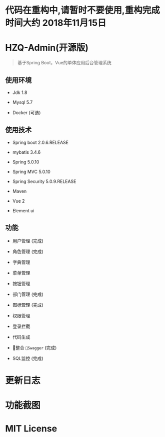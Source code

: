# 代码在重构中,请暂时不要使用,重构完成时间大约 2018年11月15日


# HZQ-Admin(开源版)

> 基于Spring Boot，Vue的单体应用后台管理系统
## 使用环境
- Jdk 1.8

- Mysql 5.7

- Docker (可选)

## 使用技术
- Spring boot 2.0.6.RELEASE

- mybatis 3.4.6

- Spring 5.0.10

- Spring MVC 5.0.10

- Spring Security 5.0.9.RELEASE

- Maven

- Vue 2

- Element ui

## 功能

- 用户管理  (完成)

- 角色管理  (完成)

- 字典管理 

- 菜单管理 

- 按钮管理 

- 部门管理  (完成)

- 图标管理  (完成)

- 权限管理  

- 登录拦截 

- 代码生成

- 整合 `Swagger`  (完成)

- SQL监控 (完成)


# 更新日志


# 功能截图


# MIT License


